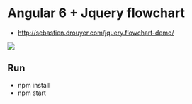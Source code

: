 # Angular 6 + Jquery flowchart 
- http://sebastien.drouyer.com/jquery.flowchart-demo/

<img src="hhttps://raw.githubusercontent.com/nephilimboy/Angular_FlowChartJS/master/Screen%20Shot%202019-02-28%20at%203.51.07%20PM.png" />


## Run
- npm install
- npm start